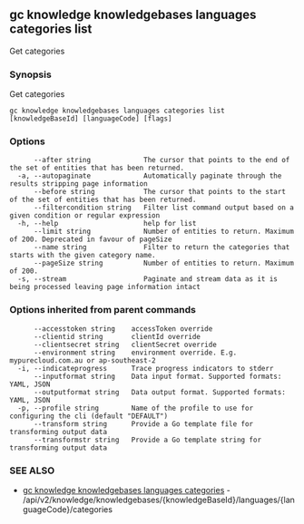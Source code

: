 ## gc knowledge knowledgebases languages categories list

Get categories

### Synopsis

Get categories

```
gc knowledge knowledgebases languages categories list [knowledgeBaseId] [languageCode] [flags]
```

### Options

```
      --after string             The cursor that points to the end of the set of entities that has been returned.
  -a, --autopaginate             Automatically paginate through the results stripping page information
      --before string            The cursor that points to the start of the set of entities that has been returned.
      --filtercondition string   Filter list command output based on a given condition or regular expression
  -h, --help                     help for list
      --limit string             Number of entities to return. Maximum of 200. Deprecated in favour of pageSize
      --name string              Filter to return the categories that starts with the given category name.
      --pageSize string          Number of entities to return. Maximum of 200.
  -s, --stream                   Paginate and stream data as it is being processed leaving page information intact
```

### Options inherited from parent commands

```
      --accesstoken string    accessToken override
      --clientid string       clientId override
      --clientsecret string   clientSecret override
      --environment string    environment override. E.g. mypurecloud.com.au or ap-southeast-2
  -i, --indicateprogress      Trace progress indicators to stderr
      --inputformat string    Data input format. Supported formats: YAML, JSON
      --outputformat string   Data output format. Supported formats: YAML, JSON
  -p, --profile string        Name of the profile to use for configuring the cli (default "DEFAULT")
      --transform string      Provide a Go template file for transforming output data
      --transformstr string   Provide a Go template string for transforming output data
```

### SEE ALSO

* [gc knowledge knowledgebases languages categories](gc_knowledge_knowledgebases_languages_categories.html)	 - /api/v2/knowledge/knowledgebases/{knowledgeBaseId}/languages/{languageCode}/categories


